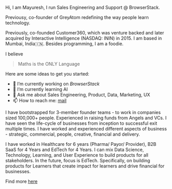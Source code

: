 Hi, I am Mayuresh, I run Sales Engineering and Support @ BrowserStack. 

Previousy, co-founder of GreyAtom redefining the way people learn technology. 

Previously, co-founded Customer360, which was venture backed and later acquired by Interactive Intelligence (NASDAQ: ININ) in 2015. I am based in Mumbai, India🇮🇳.  Besides programming, I am a foodie. 

I believe 
> Maths is the ONLY Language

Here are some ideas to get you started:

- 🔭 I’m currently working on *BrowserStack*
- 🌱 I’m currently learning AI
- 💬 Ask me about Sales Engineering, Product, Data, Marketing, UX
- 📫 How to reach me: [mail](mailto:mayuresh.shilotri@gmail.com)

I have bootstrapped for 3-member founder teams - to work in companies sized 100,000+ people. Experienced in raising funds from Angels and VCs. I have seen the life-cycle of businesses from inception to successful exit multiple times. I have worked and experienced different aspects of business - strategic, commercial, people, creative, financial and delivery.

I have worked in Healthcare for 6 years (Pharma/ Payor/ Provider), B2B SaaS for 4 Years and EdTech for 4 Years. I can mix Data Science, Technology, Learning, and User Experience to build products for all stakeholders. In the future, focus is EdTech. Specifically, on building products for Learners that create impact for learners and drive financial for businesses.

Find more [here](https://www.shilotri.com)

